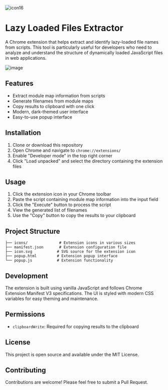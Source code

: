 ![icon16](https://github.com/user-attachments/assets/f4b7476b-b9c9-4afe-8f60-a557e76ec04f)
# Lazy Loaded Files Extractor

A Chrome extension that helps extract and identify lazy-loaded file names from scripts. This tool is particularly useful for developers who need to analyze and understand the structure of dynamically loaded JavaScript files in web applications.

![image](https://github.com/user-attachments/assets/54fc9d3f-1861-4125-8ffe-880e84414921)

## Features

- Extract module map information from scripts
- Generate filenames from module maps
- Copy results to clipboard with one click
- Modern, dark-themed user interface
- Easy-to-use popup interface

## Installation

1. Clone or download this repository
2. Open Chrome and navigate to `chrome://extensions/`
3. Enable "Developer mode" in the top right corner
4. Click "Load unpacked" and select the directory containing the extension files

## Usage

1. Click the extension icon in your Chrome toolbar
2. Paste the script containing module map information into the input field
3. Click the "Execute" button to process the script
4. View the generated list of filenames
5. Use the "Copy" button to copy the results to your clipboard

## Project Structure

```
├── icons/              # Extension icons in various sizes
├── manifest.json       # Extension configuration file
├── icon.svg           # SVG source for the extension icon
├── popup.html         # Extension popup interface
└── popup.js           # Extension functionality
```

## Development

The extension is built using vanilla JavaScript and follows Chrome Extension Manifest V3 specifications. The UI is styled with modern CSS variables for easy theming and maintenance.

## Permissions

- `clipboardWrite`: Required for copying results to the clipboard

## License

This project is open source and available under the MIT License.

## Contributing

Contributions are welcome! Please feel free to submit a Pull Request. 
